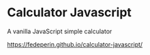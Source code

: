 # Calculator Javascript
A vanilla JavaScript simple calculator <br>

https://fedeperin.github.io/calculator-javascript/
